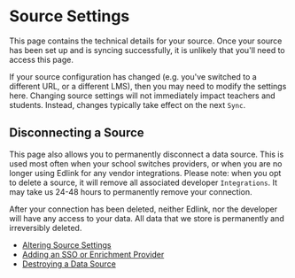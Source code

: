 # Source Settings

This page contains the technical details for your source. Once your source has been set up and is syncing successfully, it is unlikely that you'll need to access this page.

If your source configuration has changed (e.g. you've switched to a different URL, or a different LMS), then you may need to modify the settings here. Changing source settings will not immediately impact teachers and students. Instead, changes typically take effect on the next `Sync`.

## Disconnecting a Source

This page also allows you to permanently disconnect a data source. This is used most often when your school switches providers, or when you are no longer using Edlink for any vendor integrations. Please note: when you opt to delete a source, it will remove all associated developer `Integrations`. It may take us 24-48 hours to permanently remove your connection.

After your connection has been deleted, neither Edlink, nor the developer will have any access to your data. All data that we store is permanently and irreversibly deleted.

<ul class="related">
    <li>
        <a href="">Altering Source Settings</a>
    </li>
    <li>
        <a href="">Adding an SSO or Enrichment Provider</a>
    </li>
    <li>
        <a href="">Destroying a Data Source</a>
    </li>
</ul>